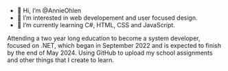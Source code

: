 - 👋 Hi, I’m @AnnieOhlen
- 👀 I’m interested in web developement and user focused design.
- 🌱 I’m currently learning C#, HTML, CSS and JavaScript.

Attending a two year long education to become a system developer, focused on .NET, which began in September 2022 and is expected to finish by the end of May 2024. Using GitHub to upload my school assignments and other things that I create to learn.

<!---
AnnieOhlen/AnnieOhlen is a ✨ special ✨ repository because its `README.md` (this file) appears on your GitHub profile.
You can click the Preview link to take a look at your changes.
--->

<!---
- 💞️ I’m looking to collaborate on ...
- 📫 How to reach me ...
Moved  from under "interested in".
--->
